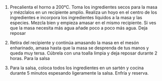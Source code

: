 1. Precalienta el horno a 200°C. Toma los ingredientes secos para la masa y mézclalos en un recipiente amplio. Realiza un hoyo en el centro de los ingredientes e incorpora los ingredientes líquidos a la masa y las especies. Mezcla bien y empieza amasar en el mismo recipiente. Si ves que la masa necesita más agua añade poco a poco más agua.
Deja reposar

2. Retira del recipiente y continúa amasando la masa en el mesón enharinado, amasa hasta que la masa se desprenda de tus manos y queda muy tersa. Cúbrela con una toalla limpia y deja reposar durante 2 horas.
Para la salsa

3. Para la salsa, coloca todos los ingredientes en un sartén y cocina durante 5 minutos espesando ligeramente la salsa. Enfría y reserva.